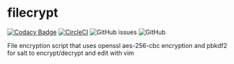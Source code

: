 # filecrypt

[![Codacy Badge](https://api.codacy.com/project/badge/Grade/7806ddad2525415f86ebffbe28e6defd)](https://www.codacy.com/manual/Eddinn/filecrypt?utm_source=github.com&amp;utm_medium=referral&amp;utm_content=eddinn/filecrypt&amp;utm_campaign=Badge_Grade) [![CircleCI](https://circleci.com/gh/eddinn/filecrypt.svg?style=svg)](https://circleci.com/gh/eddinn/filecrypt) ![GitHub issues](https://img.shields.io/github/issues/eddinn/filecrypt) ![GitHub](https://img.shields.io/github/license/eddinn/filecrypt)

File encryption script that uses openssl aes-256-cbc encryption and pbkdf2 for salt to encrypt/decrypt and edit with vim
